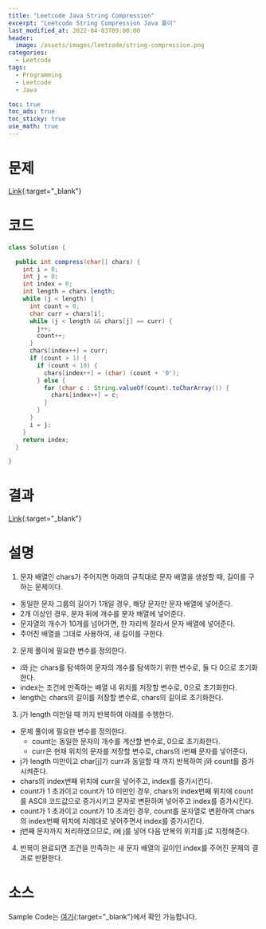 ```yaml
---
title: "Leetcode Java String Compression"
excerpt: "Leetcode String Compression Java 풀이"
last_modified_at: 2022-04-03T09:00:00
header:
  image: /assets/images/leetcode/string-compression.png
categories:
  - Leetcode
tags:
  - Programming
  - Leetcode
  - Java

toc: true
toc_ads: true
toc_sticky: true
use_math: true
---
```

# 문제
[Link](https://leetcode.com/problems/string-compression/){:target="_blank"}

# 코드
```java
class Solution {

  public int compress(char[] chars) {
    int i = 0;
    int j = 0;
    int index = 0;
    int length = chars.length;
    while (j < length) {
      int count = 0;
      char curr = chars[i];
      while (j < length && chars[j] == curr) {
        j++;
        count++;
      }
      chars[index++] = curr;
      if (count > 1) {
        if (count < 10) {
          chars[index++] = (char) (count + '0');
        } else {
          for (char c : String.valueOf(count).toCharArray()) {
            chars[index++] = c;
          }
        }
      }
      i = j;
    }
    return index;
  }

}
```

# 결과
[Link](https://leetcode.com/submissions/detail/672559481/){:target="_blank"}

# 설명
1. 문자 배열인 chars가 주어지면 아래의 규칙대로 문자 배열을 생성할 때, 길이를 구하는 문제이다.
- 동일한 문자 그룹의 길이가 1개일 경우, 해당 문자만 문자 배열에 넣어준다.
- 2개 이상인 경우, 문자 뒤에 개수를 문자 배열에 넣어준다.
- 문자열의 개수가 10개를 넘어가면, 한 자리씩 잘라서 문자 배열에 넣어준다.
- 주어진 배열을 그대로 사용하여, 새 길이를 구한다.

2. 문제 풀이에 필요한 변수를 정의한다.
- i와 j는 chars를 탐색하여 문자의 개수를 탐색하기 위한 변수로, 둘 다 0으로 초기화한다.
- index는 조건에 만족하는 배열 내 위치를 저장할 변수로, 0으로 초기화한다.
- length는 chars의 길이를 저장할 변수로, chars의 길이로 초기화한다.

3. j가 length 미만일 때 까지 반복하여 아래를 수행한다.
- 문제 풀이에 필요한 변수를 정의한다.
  - count는 동일한 문자의 개수를 계산할 변수로, 0으로 초기화한다.
  - curr은 현재 위치의 문자를 저장할 변수로, chars의 i번째 문자를 넣어준다.
- j가 length 미만이고 char[j]가 curr과 동일할 때 까지 반복하여 j와 count를 증가시켜준다.
- chars의 index번째 위치에 curr을 넣어주고, index를 증가시킨다.
- count가 1 초과이고 count가 10 미만인 경우, chars의 index번째 위치에 count를 ASCII 코드값으로 증가시키고 문자로 변환하여 넣어주고 index를 증가시킨다.
- count가 1 초과이고 count가 10 초과인 경우, count를 문자열로 변환하여 chars의 index번째 위치에 차례대로 넣어주면서 index를 증가시킨다.
- j번째 문자까지 처리하였으므로, i에 j를 넣어 다음 반복의 위치를 j로 지정해준다.

4. 반복이 완료되면 조건을 만족하는 새 문자 배열의 길이인 index를 주어진 문제의 결과로 반환한다.

# 소스
Sample Code는 [여기](https://github.com/GracefulSoul/leetcode/blob/master/src/main/java/gracefulsoul/problems/StringCompression.java){:target="_blank"}에서 확인 가능합니다.